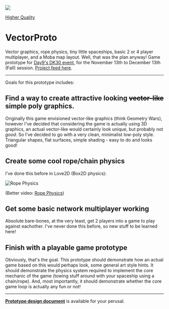 
![](https://thumbs.gfycat.com/FinishedPowerfulBluefish-size_restricted.gif)

[Higher Quality](https://gfycat.com/FinishedPowerfulBluefish)


# VectorProto
Vector graphics, rope physics, tiny little spaceships, basic 2 or 4 player multiplayer, and a Moba map layout.
Well, that was the plan anyway! Game prototype for [Day9's DK30 event](http://dk30.day9.tv/), for the November 13th to December 13th (Fall) session. [Project feed here](https://dk30.day9.tv/projects/342095521344913410-1541883495039?t=1541900694038).

------------

Goals for this prototype includes:

## Find a way to create attractive looking ~~vector-like~~ simple poly graphics.
Originally this game envisioned vector-like graphics (think Geometry Wars), however I've decided that considering the game is actually using 3D graphics, an actual vector-like would certainly look unique, but probably not *good*. So I've decided to go with a very clean, minimalist low-poly style. Triangular shapes, flat surfaces, simple shading - easy to do and looks good!


## Create some cool rope/chain physics
I've done this before in Love2D (Box2D physics):

![Rope Physics](https://thumbs.gfycat.com/SecretInsistentAnkole-size_restricted.gif)

(Better video: [Rope Physics](https://gfycat.com/SecretInsistentAnkole))

## Get some basic network multiplayer working

Absolute bare-bones, at the very least, get 2 players into a game to play against eachother. I've never done this before, so new stuff to be learned here!

## Finish with a playable game prototype

Obviously, that's the goal. This prototype should demonstrate how an actual game based on this would perhaps look, some general art style hints. It should demonstrate the physics system required to implement the core mechanic of the game (towing stuff around with your spaceship using a chain/rope). And, most importantly, it should demonstrate whether the core game loop is actually any fun or not!

-----------------

[**Prototype design document**](designdoc.md) is available for your perusal.
